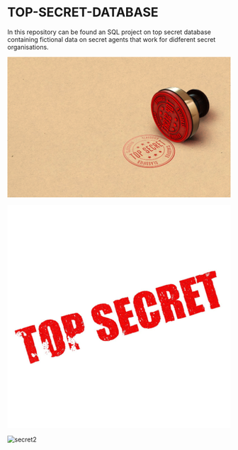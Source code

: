 # TOP-SECRET-DATABASE
In this repository can be found an SQL project on top secret database containing fictional data on secret agents that work for didferent secret organisations. 

![TPS](secret.jpg)

![secret2](secret2.jpg)


![secret2](https://github.com/Kunleiky/TOP-SECRET-DATABASE/assets/59319481/081b19d6-aff1-495f-9f40-965fc400c349)
